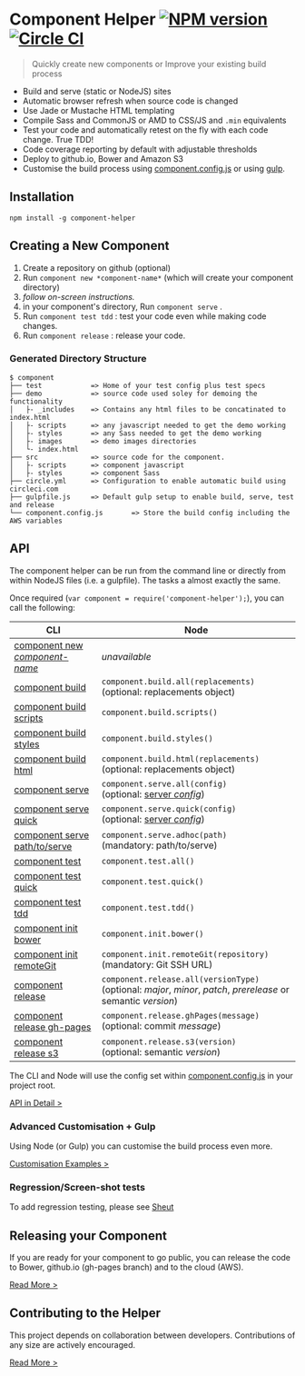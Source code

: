 Component Helper [![NPM version](http://img.shields.io/npm/v/component-helper.svg)](https://www.npmjs.org/package/component-helper) [![Circle CI](https://circleci.com/gh/skyglobal/component-helper/tree/master.svg?style=svg)](https://circleci.com/gh/skyglobal/component-helper/tree/master)
========================
> Quickly create new components or Improve your existing build process

 * Build and serve (static or NodeJS) sites
 * Automatic browser refresh when source code is changed
 * Use Jade or Mustache HTML templating
 * Compile Sass and CommonJS or AMD to CSS/JS and `.min` equivalents 
 * Test your code and automatically retest on the fly with each code change. True TDD!
 * Code coverage reporting by default with adjustable thresholds
 * Deploy to github.io, Bower and Amazon S3
 * Customise the build process using [component.config.js](component-structure/component.config.js) or using [gulp](examples/gulpfile.js).

## Installation

`npm install -g component-helper`

## Creating a New Component

1. Create a repository on github (optional)
2. Run `component new *component-name*` (which will create your component directory)
3. *follow on-screen instructions.*
4. in your component's directory, Run `component serve` .
5. Run `component test tdd` : test your code even while making code changes.
6. Run `component release`  : release your code.

### Generated Directory Structure

    $ component
    ├── test            => Home of your test config plus test specs
    ├── demo            => source code used soley for demoing the functionality
    │   ├- _includes    => Contains any html files to be concatinated to index.html
    │   ├- scripts      => any javascript needed to get the demo working
    │   ├- styles       => any Sass needed to get the demo working
    │   ├- images       => demo images directories
    │   └- index.html
    ├── src             => source code for the component.
    │   ├- scripts      => component javascript
    │   ├- styles       => component Sass
    ├── circle.yml      => Configuration to enable automatic build using circleci.com
    ├── gulpfile.js     => Default gulp setup to enable build, serve, test and release
    └── component.config.js       => Store the build config including the AWS variables
     
## API

The component helper can be run from the command line or directly from within NodeJS files (i.e. a gulpfile).  The tasks a almost exactly the same.

Once required (`var component = require('component-helper');`), you can call the following:

CLI | Node
--- | ----
[component new *component-name*](API.md/#new) | *unavailable*
[component build](API.md/#build) | `component.build.all(replacements)`<br> (optional: replacements object)
[component build scripts](API.md/#scripts) | `component.build.scripts()`
[component build styles](API.md/#styles) | `component.build.styles()`
[component build html](API.md/#html) | `component.build.html(replacements)` <br>(optional: replacements object)
[component serve](API.md/#serve) | `component.serve.all(config)` <br>(optional: [server *config*](API.md#serve))
[component serve quick](API.md/#quick) | `component.serve.quick(config)` <br>(optional: [server *config*](API.md#serve))
[component serve path/to/serve](API.md/#adhoc) | `component.serve.adhoc(path)` <br>(mandatory: path/to/serve)
[component test](API.md/#testing) | `component.test.all()`
[component test quick](API.md/#quick-1) | `component.test.quick()`
[component test tdd](API.md/#tdd) | `component.test.tdd()`
[component init bower](API.md/#bower) | `component.init.bower()`
[component init remoteGit](API.md/#bower) | `component.init.remoteGit(repository)` <br>(mandatory: Git SSH URL)
[component release](API.md/#releasing) | `component.release.all(versionType)` <br>(optional: *major*, *minor*, *patch*, *prerelease* or semantic *version*)
[component release gh-pages](API.md/#gh-pages) | `component.release.ghPages(message)` <br>(optional: commit *message*)
[component release s3](API.md/#s3) | `component.release.s3(version)` <br>(optional: semantic *version*)

The CLI and Node will use the config set within [component.config.js](component-structure/component.config.js) in your project root.

[API in Detail >](API.md)

### Advanced Customisation + Gulp

Using Node (or Gulp) you can customise the build process even more.

[Customisation Examples >](Customisation-Examples.md)

### Regression/Screen-shot tests

To add regression testing, please see [Sheut](https://github.com/skyglobal/Sheut)

## Releasing your Component

If you are ready for your component to go public, you can release the code to Bower, github.io (gh-pages branch) and to the cloud (AWS).

[Read More >](RELEASING.md)

## Contributing to the Helper

This project depends on collaboration between developers. Contributions of any size are actively encouraged.

[Read More >](CONTRIBUTING.md)
